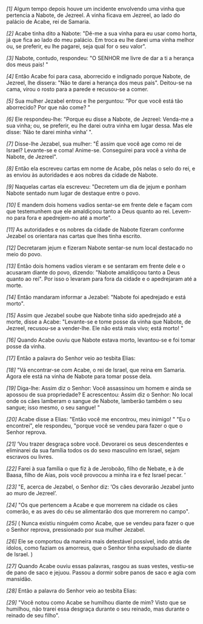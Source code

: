 *[1]* Algum tempo depois houve um incidente envolvendo uma vinha que pertencia a Nabote, de Jezreel. A vinha ficava em Jezreel, ao lado do palácio de Acabe, rei de Samaria.

*[2]* Acabe tinha dito a Nabote: "Dê-me a sua vinha para eu usar como horta, já que fica ao lado do meu palácio. Em troca eu lhe darei uma vinha melhor ou, se preferir, eu lhe pagarei, seja qual for o seu valor".

*[3]* Nabote, contudo, respondeu: "O SENHOR me livre de dar a ti a herança dos meus pais! "

*[4]* Então Acabe foi para casa, aborrecido e indignado porque Nabote, de Jezreel, lhe dissera: "Não te darei a herança dos meus pais". Deitou-se na cama, virou o rosto para a parede e recusou-se a comer.

*[5]* Sua mulher Jezabel entrou e lhe perguntou: "Por que você está tão aborrecido? Por que não come? "

*[6]* Ele respondeu-lhe: "Porque eu disse a Nabote, de Jezreel: Venda-me a sua vinha; ou, se preferir, eu lhe darei outra vinha em lugar dessa. Mas ele disse: ‘Não te darei minha vinha’ ".

*[7]* Disse-lhe Jezabel, sua mulher: "É assim que você age como rei de Israel? Levante-se e coma! Anime-se. Conseguirei para você a vinha de Nabote, de Jezreel".

*[8]* Então ela escreveu cartas em nome de Acabe, pôs nelas o selo do rei, e as enviou às autoridades e aos nobres da cidade de Nabote.

*[9]* Naquelas cartas ela escreveu: "Decretem um dia de jejum e ponham Nabote sentado num lugar de destaque entre o povo.

*[10]* E mandem dois homens vadios sentar-se em frente dele e façam com que testemunhem que ele amaldiçoou tanto a Deus quanto ao rei. Levem-no para fora e apedrejem-no até a morte".

*[11]* As autoridades e os nobres da cidade de Nabote fizeram conforme Jezabel os orientara nas cartas que lhes tinha escrito.

*[12]* Decretaram jejum e fizeram Nabote sentar-se num local destacado no meio do povo.

*[13]* Então dois homens vadios vieram e se sentaram em frente dele e o acusaram diante do povo, dizendo: "Nabote amaldiçoou tanto a Deus quanto ao rei". Por isso o levaram para fora da cidade e o apedrejaram até a morte.

*[14]* Então mandaram informar a Jezabel: "Nabote foi apedrejado e está morto".

*[15]* Assim que Jezabel soube que Nabote tinha sido apedrejado até a morte, disse a Acabe: "Levante-se e tome posse da vinha que Nabote, de Jezreel, recusou-se a vender-lhe. Ele não está mais vivo; está morto! "

*[16]* Quando Acabe ouviu que Nabote estava morto, levantou-se e foi tomar posse da vinha.

*[17]* Então a palavra do Senhor veio ao tesbita Elias:

*[18]* "Vá encontrar-se com Acabe, o rei de Israel, que reina em Samaria. Agora ele está na vinha de Nabote para tomar posse dela.

*[19]* Diga-lhe: Assim diz o Senhor: Você assassinou um homem e ainda se apossou de sua propriedade? E acrescentou: Assim diz o Senhor: No local onde os cães lamberam o sangue de Nabote, lamberão também o seu sangue; isso mesmo, o seu sangue! "

*[20]* Acabe disse a Elias: "Então você me encontrou, meu inimigo! " "Eu o encontrei", ele respondeu, "porque você se vendeu para fazer o que o Senhor reprova.

*[21]* ‘Vou trazer desgraça sobre você. Devorarei os seus descendentes e eliminarei da sua família todos os do sexo masculino em Israel, sejam escravos ou livres.

*[22]* Farei à sua família o que fiz à de Jeroboão, filho de Nebate, e à de Baasa, filho de Aías, pois você provocou a minha ira e fez Israel pecar. ’

*[23]* "E, acerca de Jezabel, o Senhor diz: ‘Os cães devorarão Jezabel junto ao muro de Jezreel’.

*[24]* "Os que pertencem a Acabe e que morrerem na cidade os cães comerão, e as aves do céu se alimentarão dos que morrerem no campo".

*[25]* ( Nunca existiu ninguém como Acabe, que se vendeu para fazer o que o Senhor reprova, pressionado por sua mulher Jezabel.

*[26]* Ele se comportou da maneira mais detestável possível, indo atrás de ídolos, como faziam os amorreus, que o Senhor tinha expulsado de diante de Israel. )

*[27]* Quando Acabe ouviu essas palavras, rasgou as suas vestes, vestiu-se de pano de saco e jejuou. Passou a dormir sobre panos de saco e agia com mansidão.

*[28]* Então a palavra do Senhor veio ao tesbita Elias:

*[29]* "Você notou como Acabe se humilhou diante de mim? Visto que se humilhou, não trarei essa desgraça durante o seu reinado, mas durante o reinado de seu filho".

